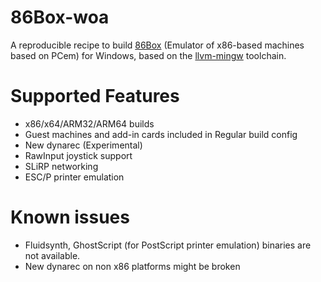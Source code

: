 # 86Box-woa
A reproducible recipe to build [86Box](https://github.com/86box/86box) (Emulator of x86-based machines based on PCem) for Windows, based on the [llvm-mingw](https://github.com/mstorsjo/llvm-mingw) toolchain.

# Supported Features
- x86/x64/ARM32/ARM64 builds
- Guest machines and add-in cards included in Regular build config
- New dynarec (Experimental)
- RawInput joystick support
- SLiRP networking
- ESC/P printer emulation

# Known issues
- Fluidsynth, GhostScript (for PostScript printer emulation) binaries are not available.
- New dynarec on non x86 platforms might be broken

